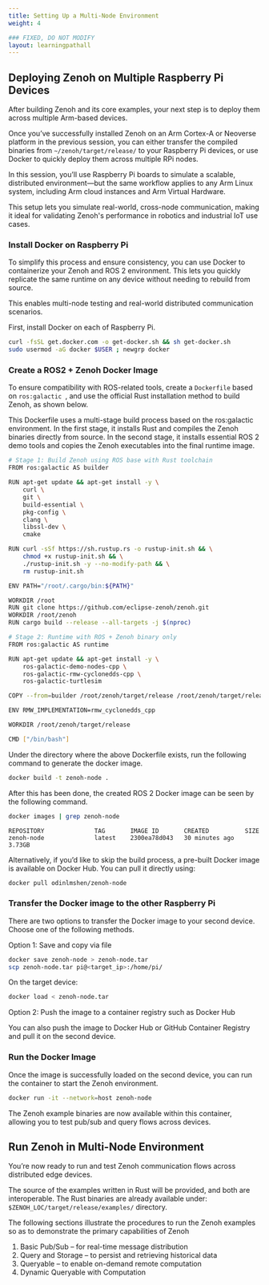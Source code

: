 ```yaml
---
title: Setting Up a Multi-Node Environment
weight: 4

### FIXED, DO NOT MODIFY
layout: learningpathall
---
```


## Deploying Zenoh on Multiple Raspberry Pi Devices

After building Zenoh and its core examples, your next step is to deploy them across multiple Arm-based devices. 

Once you’ve successfully installed Zenoh on an Arm Cortex-A or Neoverse platform in the previous session, you can either transfer the compiled binaries from `~/zenoh/target/release/` to your Raspberry Pi devices, or use Docker to quickly deploy them across multiple RPi nodes.

In this session, you’ll use Raspberry Pi boards to simulate a scalable, distributed environment—but the same workflow applies to any Arm Linux system, including Arm cloud instances and Arm Virtual Hardware.

This setup lets you simulate real-world, cross-node communication, making it ideal for validating Zenoh's performance in robotics and industrial IoT use cases.

### Install Docker on Raspberry Pi
To simplify this process and ensure consistency, you can use Docker to containerize your Zenoh and ROS 2 environment. 
This lets you quickly replicate the same runtime on any device without needing to rebuild from source.

This enables multi-node testing and real-world distributed communication scenarios.

First, install Docker on each of Raspberry Pi.

```bash
curl -fsSL get.docker.com -o get-docker.sh && sh get-docker.sh
sudo usermod -aG docker $USER ; newgrp docker
```

### Create a ROS2 + Zenoh Docker Image

To ensure compatibility with ROS-related tools, create a `Dockerfile` based on  `ros:galactic `, and use the official Rust installation method to build Zenoh, as shown below.

This Dockerfile uses a multi-stage build process based on the ros:galactic environment.
In the first stage, it installs Rust and compiles the Zenoh binaries directly from source. 
In the second stage, it installs essential ROS 2 demo tools and copies the Zenoh executables into the final runtime image.

```bash
# Stage 1: Build Zenoh using ROS base with Rust toolchain
FROM ros:galactic AS builder

RUN apt-get update && apt-get install -y \
    curl \
    git \
    build-essential \
    pkg-config \
    clang \
    libssl-dev \
    cmake

RUN curl -sSf https://sh.rustup.rs -o rustup-init.sh && \
    chmod +x rustup-init.sh && \
    ./rustup-init.sh -y --no-modify-path && \
    rm rustup-init.sh

ENV PATH="/root/.cargo/bin:${PATH}"

WORKDIR /root
RUN git clone https://github.com/eclipse-zenoh/zenoh.git
WORKDIR /root/zenoh
RUN cargo build --release --all-targets -j $(nproc)

# Stage 2: Runtime with ROS + Zenoh binary only
FROM ros:galactic AS runtime

RUN apt-get update && apt-get install -y \
    ros-galactic-demo-nodes-cpp \
    ros-galactic-rmw-cyclonedds-cpp \
    ros-galactic-turtlesim

COPY --from=builder /root/zenoh/target/release /root/zenoh/target/release

ENV RMW_IMPLEMENTATION=rmw_cyclonedds_cpp

WORKDIR /root/zenoh/target/release

CMD ["/bin/bash"]
```

Under the directory where the above Dockerfile exists, run the following command to generate the docker image.

```bash
docker build -t zenoh-node .
```

After this has been done, the created ROS 2 Docker image can be seen by the following command.

```bash
docker images | grep zenoh-node
```

```output
REPOSITORY              TAG       IMAGE ID       CREATED          SIZE
zenoh-node              latest    2300ea78d043   30 minutes ago   3.73GB
```

Alternatively, if you’d like to skip the build process, a pre-built Docker image is available on Docker Hub.
You can pull it directly using:

```bash
docker pull odinlmshen/zenoh-node
```

### Transfer the Docker image to the other Raspberry Pi

There are two options to transfer the Docker image to your second device. Choose one of the following methods.

Option 1: Save and copy via file 

```bash
docker save zenoh-node > zenoh-node.tar
scp zenoh-node.tar pi@<target_ip>:/home/pi/
```

On the target device:

```bash
docker load < zenoh-node.tar
```

Option 2: Push the image to a container registry such as Docker Hub

You can also push the image to Docker Hub or GitHub Container Registry and pull it on the second device.

### Run the Docker Image

Once the image is successfully loaded on the second device, you can run the container to start the Zenoh environment.

```bash
docker run -it --network=host zenoh-node
```

The Zenoh example binaries are now available within this container, allowing you to test pub/sub and query flows across devices.

## Run Zenoh in Multi-Node Environment

You’re now ready to run and test Zenoh communication flows across distributed edge devices.

The source of the examples written in Rust will be provided, and both are interoperable.  The 
Rust binaries are already available under: `$ZENOH_LOC/target/release/examples/` directory. 

The following sections illustrate the procedures to run the Zenoh examples so as to demonstrate the primary capabilities of Zenoh
1. Basic Pub/Sub – for real-time message distribution
2. Query and Storage – to persist and retrieving historical data
3. Queryable – to enable on-demand remote computation
4. Dynamic Queryable with Computation
